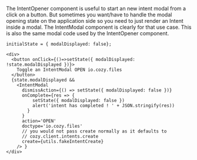 The IntentOpener component is useful to start an new intent modal from a click on a button. But sometimes you want/have to handle the modal opening state on the application side so you need to just render an Intent inside a modal. The IntentModal component is clearly for that use case. This is also the same modal code used by the IntentOpener component.

```
initialState = { modalDisplayed: false};

<div>
  <button onClick={()=>setState({ modalDisplayed: !state.modalDisplayed })}>
    Toggle an IntentModal OPEN io.cozy.files
  </button>
  {state.modalDisplayed &&
    <IntentModal
      dismissAction={() => setState({ modalDisplayed: false })}
      onComplete={res => {
          setState({ modalDisplayed: false })
          alert('intent has completed ! ' + JSON.stringify(res))
        }
      }
      action='OPEN'
      doctype='io.cozy.files'
      // you would not pass create normally as it defaults to
      // cozy.client.intents.create
      create={utils.fakeIntentCreate}
    /> }
</div>
```
